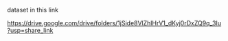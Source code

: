 dataset in this link

https://drive.google.com/drive/folders/1jSide8VlZhlHrV1_dKyj0rDxZQ9q_3Iu?usp=share_link
